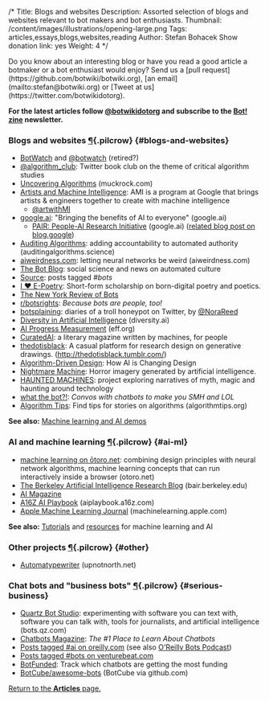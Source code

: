 /*
Title: Blogs and websites
Description: Assorted selection of blogs and websites relevant to bot makers and bot enthusiasts.
Thumbnail: /content/images/illustrations/opening-large.png
Tags: articles,essays,blogs,websites,reading
Author: Stefan Bohacek
Show donation link: yes
Weight: 4
*/

<div class="note" markdown=1>
Do you know about an interesting blog or have you read a good article a botmaker or a bot enthusiast would enjoy? Send us a [pull request](https://github.com/botwiki/botwiki.org), [an email](mailto:stefan@botwiki.org) or [Tweet at us](https://twitter.com/botwikidotorg).
</div>

**For the latest articles follow [@botwikidotorg](https://twitter.com/botwikidotorg) and subscribe to the [Bot! zine](http://botzine.org/) newsletter.**


### Blogs and websites [¶](#blogs-and-websites){.pilcrow} {#blogs-and-websites}

- [BotWatch](http://bot.watch/) and [@botwatch](https://twitter.com/botwatch) (retired?)
- [@algorithm_club](https://twitter.com/algorithm_club): Twitter book club on the theme of critical algorithm studies
- [Uncovering Algorithms](https://www.muckrock.com/project/uncovering-algorithms-84/) (muckrock.com)
- [Artists and Machine Intelligence](https://ami.withgoogle.com/): AMI is a program at Google that brings artists & engineers together to create with machine intelligence
  - [@artwithMI](https://twitter.com/artwithMI)
- [google.ai](https://google.ai/): "Bringing the benefits of AI to everyone" (google.ai)
  - [PAIR: People-AI Research Initiative](https://ai.google/pair) (google.ai) ([related blog post on blog.google](https://www.blog.google/topics/machine-learning/pair-people-ai-research-initiative/))
- [Auditing Algorithms](http://auditingalgorithms.science): adding accountability to automated authority (auditingalgorithms.science)
- [aiweirdness.com](http://aiweirdness.com): letting neural networks be weird (aiweirdness.com)
- [The Bot Blog](https://thebotblog.wordpress.com/): social science and news on automated culture
- [Source](https://source.opennews.org/en-US/articles/tags/bots/): posts tagged *#bots*
- [I ♥ E-Poetry](http://iloveepoetry.com/): Short-form scholarship on born-digital poetry and poetics.
- [The New York Review of Bots](http://nybots.tumblr.com/)
- [r/botsrights](https://www.reddit.com/r/botsrights): *Because bots are people, too!*
- [botsplaining](http://botsplaining.tumblr.com/): diaries of a troll honeypot on Twitter, by [@NoraReed](https://twitter.com/NoraReed)
- [Diversity in Artificial Intelligence](diversity.ai) (diversity.ai)
- [AI Progress Measurement](https://www.eff.org/ai/metrics) (eff.org)
- [CuratedAI](http://curatedai.com/): a literary magazine written by machines, for people
- [thedotisblack](http://thedotisblack.tumblr.com/): A casual platform for research design on generative drawings. (http://thedotisblack.tumblr.com/)
- [Algorithm-Driven Design](http://algorithms.design/): How AI is Changing Design
- [Nightmare Machine](http://nightmare.mit.edu/): Horror imagery generated by artificial intelligence.
- [HAUNTED MACHINES](http://hauntedmachines.com/): project exploring narratives of myth, magic and haunting around technology
- [what the bot?!](http://whatthebot.ai/): *Convos with chatbots to make you SMH and LOL*
- [Algorithm Tips](http://algorithmtips.org): Find tips for stories on algorithms (algorithmtips.org)

**See also:** [Machine learning and AI demos](/tutorials/machine-learning-nlp-ai/#demos-projects)

### AI and machine learning [¶](#ai-ml){.pilcrow} {#ai-ml}

- [machine learning on ōtoro.net](http://otoro.net/ml/): combining design principles with neural network algorithms, machine learning concepts that can run interactively inside a browser (otoro.net)
- [The Berkeley Artificial Intelligence Research Blog](http://bair.berkeley.edu/blog/) (bair.berkeley.edu)
- [AI Magazine](https://www.aaai.org/ojs/index.php/aimagazine/index)
- [A16Z AI Playbook](http://aiplaybook.a16z.com/) (aiplaybook.a16z.com)
- [Apple Machine Learning Journal](https://machinelearning.apple.com/) (machinelearning.apple.com)

**See also:** [Tutorials](/tutorials/machine-learning-nlp-ai) and [resources](/resources/machine-learning-nlp-ai) for machine learning and AI

### Other projects [¶](#other){.pilcrow} {#other}

- [Automatypewriter](http://upnotnorth.net/projects/typewriter/) (upnotnorth.net)

### Chat bots and "business bots" [¶](#serious-business){.pilcrow} {#serious-business}

- [Quartz Bot Studio](https://bots.qz.com): experimenting with software you can text with, software you can talk with, tools for journalists, and artificial intelligence (bots.qz.com)
- [Chatbots Magazine](https://chatbotsmagazine.com/): *The #1 Place to Learn About Chatbots*
- [Posts tagged #ai on oreilly.com](https://www.oreilly.com/topics/ai) (see also [O'Reilly Bots Podcast](https://itunes.apple.com/us/podcast/what-are-bots-heres-background./id1145426486?i=1000374278363))
- [Posts tagged #bots on venturebeat.com](http://venturebeat.com/tag/bots/)
- [BotFunded](https://botfunded.com/): Track which chatbots are getting the most funding
- [BotCube/awesome-bots](https://github.com/BotCube/awesome-bots) (BotCube via github.com)

[Return to the **Articles** page.](/articles/)